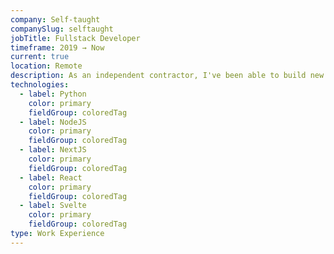 ```yaml
---
company: Self-taught
companySlug: selftaught
jobTitle: Fullstack Developer
timeframe: 2019 → Now
current: true
location: Remote
description: As an independent contractor, I've been able to build new innovative projects from scratch putting my development, planning, design and teamwork skills to the test.
technologies:
  - label: Python
    color: primary
    fieldGroup: coloredTag
  - label: NodeJS
    color: primary
    fieldGroup: coloredTag
  - label: NextJS
    color: primary
    fieldGroup: coloredTag
  - label: React
    color: primary
    fieldGroup: coloredTag
  - label: Svelte
    color: primary
    fieldGroup: coloredTag
type: Work Experience
---
```

